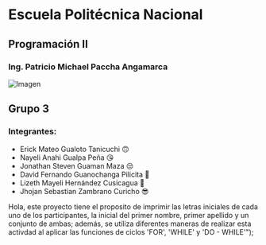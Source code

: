 # Escuela Politécnica Nacional
## Programación II
### Ing. Patricio Michael Paccha Angamarca
![Imagen](https://fis.epn.edu.ec/images/banner_fis.png)
## Grupo 3
### Integrantes:
  * Erick Mateo Gualoto Tanicuchi 🙃
  * Nayeli Anahi Gualpa Peña 😘
  * Jonathan Steven Guaman Maza 😒
  * David Fernando Guanochanga Pilicita 🤔
  * Lizeth Mayeli Hernández Cusicagua 🫠
  * Jhojan Sebastian Zambrano Curicho 😎

Hola, este proyecto tiene el proposito de imprimir las letras iniciales de cada uno de los participantes, la inicial del primer nombre, primer apellido y un conjunto de ambas; además, se utiliza diferentes maneras de realizar esta activdad al aplicar las funciones de ciclos 'FOR', 'WHILE' y 'DO - WHILE'");
